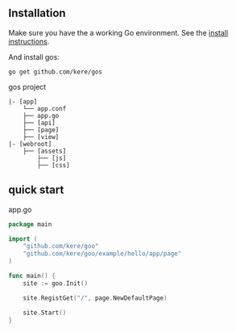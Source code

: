 ## Installation
Make sure you have the a working Go environment. See the [install instructions](http://golang.org/doc/install.html).

And install gos:

	go get github.com/kere/gos


gos project
```
|- [app]
	└── app.conf
	├── app.go
	├── [api]
	├── [page]
	├── [view]
|- [webroot]
	├── [assets]
		├── [js]
		├── [css]
```

## quick start
app.go
```go
package main

import (
	"github.com/kere/goo"
	"github.com/kere/goo/example/hello/app/page"
)

func main() {
	site := goo.Init()

	site.RegistGet("/", page.NewDefaultPage)

	site.Start()
}
```
